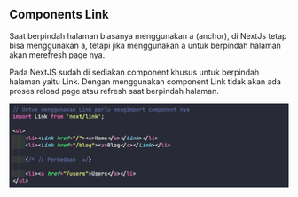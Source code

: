 ## Components Link

Saat berpindah halaman biasanya menggunakan a (anchor), di NextJs tetap bisa menggunakan a, tetapi jika menggunakan a untuk berpindah halaman akan merefresh page nya.

Pada NextJS sudah di sediakan component khusus untuk berpindah halaman yaitu Link. Dengan menggunakan component Link tidak akan ada proses reload page atau refresh saat berpindah halaman.

![](img/link.png)


